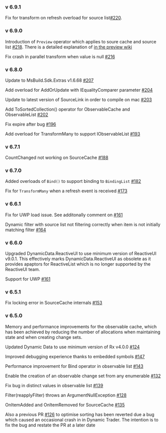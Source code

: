 ### v 6.9.1

Fix for transform on refresh overload for source list[#220](https://github.com/RolandPheasant/DynamicData/issues/220).

### v 6.9.0

Introduction of `Preview` operator which applies to soure cache and source list [#218](https://github.com/RolandPheasant/DynamicData/issues/218). There is a detailed explanation of [in the preview wiki](https://github.com/RolandPheasant/DynamicData/wiki/Preview-observable)

Fix crash in parallel transform when value is null [#216](https://github.com/RolandPheasant/DynamicData/pull/216)

### v 6.8.0

Update to MsBuild.Sdk.Extras v1.6.68 [#207](https://github.com/RolandPheasant/DynamicData/issues/207)

Add overload for AddOrUpdate with IEqualityComparer parameter [#204](https://github.com/RolandPheasant/DynamicData/issues/204)

Update to latest version of SourceLink in order to compile on mac [#203](https://github.com/RolandPheasant/DynamicData/issues/203)

Add ToSortedCollection() operator for ObservableCache and ObservableList [#202](https://github.com/RolandPheasant/DynamicData/issues/202)

Fix expire after bug [#196](https://github.com/RolandPheasant/DynamicData/issues/196)

Add overload for TransformMany to support IObservableList [#193](https://github.com/RolandPheasant/DynamicData/issues/193)

### v 6.7.1

CountChanged not working on SourceCache [#188](https://github.com/RolandPheasant/DynamicData/issues/188)

### v 6.7.0

Added overloads of ```Bind()``` to support binding to ```BindingList``` [#182](https://github.com/RolandPheasant/DynamicData/issues/182)

Fix for ```TransformMany``` when a refresh event is received  [#173](https://github.com/RolandPheasant/DynamicData/pull/173)


### v 6.6.1

Fix for UWP load issue. See additonally comment on [#161](https://github.com/RolandPheasant/DynamicData/issues/161)

Dynamic filter with source list not filtering correctly when item is not initially matching filter [#164](https://github.com/RolandPheasant/DynamicData/issues/164)

### v 6.6.0

Upgraded DynamicData.ReactiveUI to use minimum version of ReactiveUI v9.0.1. 
This effectively marks DynamicData.ReactiveUI as obsolete as it provides apaptors for ReactiveList which is no longer supported by the ReactiveUI team.

Support for UWP [#161](https://github.com/RolandPheasant/DynamicData/issues/161)

### v 6.5.1

Fix locking error in SourceCache internals [#153](https://github.com/RolandPheasant/DynamicData/issues/153)

### v 6.5.0

Memory and performance improvements for the observable cache, which has been achieved by reducing the number of allocations when maintaining state and when creating change sets.

Updated Dynamic Data to use minimum version of Rx v4.0.0 [#124](https://github.com/RolandPheasant/DynamicData/issues/124)

Improved debugging experience thanks to embedded symbols [#147](https://github.com/RolandPheasant/DynamicData/issues/147) 

Performance improvement for Bind operator in observable list  [#143](https://github.com/RolandPheasant/DynamicData/pull/143)

Enable the creation of an observable change set from any enumerable [#132](https://github.com/RolandPheasant/DynamicData/issues/132)

Fix bug in distinct values in observable list [#139](https://github.com/RolandPheasant/DynamicData/issues/139)

Filter(reapplyFilter) throws an ArgumentNullException [#128](https://github.com/RolandPheasant/DynamicData/issues/128)

OnItemAdded and OnItemRemoved for SourceCache [#135](https://github.com/RolandPheasant/DynamicData/pull/135)

Also a previous PR [#126](https://github.com/RolandPheasant/DynamicData/pull/126) to optimise sorting has been reverted due a bug which caused an occasional crash in in Dynamic Trader. The intention is to fix the bug and restate the PR at a later date
